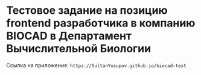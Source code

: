 # Тестовое задание на позицию frontend разработчика в компанию BIOCAD в Департамент Вычислительной Биологии

Ссылка на приложение: `https://SultanYusupov.github.io/biocad-test`
